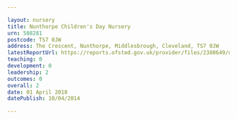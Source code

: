 ```yaml
---

layout: nursery
title: Nunthorpe Children's Day Nursery
urn: 508281
postcode: TS7 0JW
address: The Crescent, Nunthorpe, Middlesbrough, Cleveland, TS7 0JW
latestReportUrl: https://reports.ofsted.gov.uk/provider/files/2380649/urn/508281.pdf
teaching: 0
development: 0
leadership: 2
outcomes: 0
overall: 2
date: 01 April 2018 
datePublish: 10/04/2014

---
```

